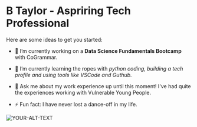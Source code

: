 # B Taylor - Aspriring Tech Professional

Here are some ideas to get you started:

- 🔭 I’m currently working on a **Data Science Fundamentals Bootcamp** with CoGrammar.
- 🌱 I’m currently learning the ropes with _python coding, building a tech profile and using tools like VSCode and Guthub._

- 💬 Ask me about my work experience up until this moment! I've had quite the experiences working with Vulnerable Young People. 

- ⚡ Fun fact: I have never lost a dance-off in my life. 

<picture>
 <source media="(prefers-color-scheme: dark)" srcset="YOUR-DARKMODE-IMAGE">
 <source media="(prefers-color-scheme: light)" srcset="YOUR-LIGHTMODE-IMAGE">
 <img alt="YOUR-ALT-TEXT" src="YOUR-DEFAULT-IMAGE">
</picture>
